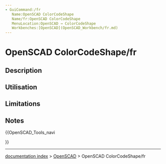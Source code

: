 ```yaml
---
- GuiCommand:/fr
   Name:OpenSCAD ColorCodeShape
   Name/fr:OpenSCAD ColorCodeShape‏‎
   MenuLocation:OpenSCAD → ColorCodeShape‏‎
   Workbenches:[OpenSCAD](OpenSCAD_Workbench/fr.md)
---
```


# OpenSCAD ColorCodeShape/fr

## Description

## Utilisation

## Limitations

## Notes





{{OpenSCAD_Tools_navi

}}

---
[documentation index](../README.md) > [OpenSCAD](OpenSCAD_Workbench.md) > OpenSCAD ColorCodeShape/fr

